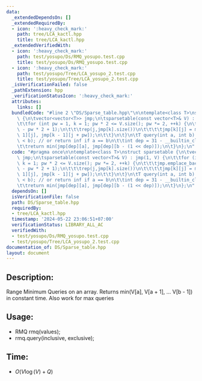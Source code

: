 ```yaml
---
data:
  _extendedDependsOn: []
  _extendedRequiredBy:
  - icon: ':heavy_check_mark:'
    path: tree/LCA_kactl.hpp
    title: tree/LCA_kactl.hpp
  _extendedVerifiedWith:
  - icon: ':heavy_check_mark:'
    path: test/yosupo/Ds/RMQ_yosupo.test.cpp
    title: test/yosupo/Ds/RMQ_yosupo.test.cpp
  - icon: ':heavy_check_mark:'
    path: test/yosupo/Tree/LCA_yosupo_2.test.cpp
    title: test/yosupo/Tree/LCA_yosupo_2.test.cpp
  _isVerificationFailed: false
  _pathExtension: hpp
  _verificationStatusIcon: ':heavy_check_mark:'
  attributes:
    links: []
  bundledCode: "#line 2 \"DS/Sparse_table.hpp\"\n\ntemplate<class T>\nstruct sparsetable\
    \ {\n\tvector<vector<T>> jmp;\n\tsparsetable(const vector<T>& V) : jmp(1, V) {\n\
    \t\tfor (int pw = 1, k = 1; pw * 2 <= V.size(); pw *= 2, ++k) {\n\t\t\tjmp.emplace_back(V.size()\
    \ - pw * 2 + 1);\n\t\t\trep(j,jmp[k].size())\n\t\t\t\tjmp[k][j] = min(jmp[k -\
    \ 1][j], jmp[k - 1][j + pw]);\n\t\t}\n\t}\n\tT query(int a, int b) {\n\t\tassert(a\
    \ < b); // or return inf if a == b\n\t\tint dep = 31 - __builtin_clz(b - a);\n\
    \t\treturn min(jmp[dep][a], jmp[dep][b - (1 << dep)]);\n\t}\n};\n"
  code: "#pragma once\n\ntemplate<class T>\nstruct sparsetable {\n\tvector<vector<T>>\
    \ jmp;\n\tsparsetable(const vector<T>& V) : jmp(1, V) {\n\t\tfor (int pw = 1,\
    \ k = 1; pw * 2 <= V.size(); pw *= 2, ++k) {\n\t\t\tjmp.emplace_back(V.size()\
    \ - pw * 2 + 1);\n\t\t\trep(j,jmp[k].size())\n\t\t\t\tjmp[k][j] = min(jmp[k -\
    \ 1][j], jmp[k - 1][j + pw]);\n\t\t}\n\t}\n\tT query(int a, int b) {\n\t\tassert(a\
    \ < b); // or return inf if a == b\n\t\tint dep = 31 - __builtin_clz(b - a);\n\
    \t\treturn min(jmp[dep][a], jmp[dep][b - (1 << dep)]);\n\t}\n};\n"
  dependsOn: []
  isVerificationFile: false
  path: DS/Sparse_table.hpp
  requiredBy:
  - tree/LCA_kactl.hpp
  timestamp: '2024-05-22 23:06:51+07:00'
  verificationStatus: LIBRARY_ALL_AC
  verifiedWith:
  - test/yosupo/Ds/RMQ_yosupo.test.cpp
  - test/yosupo/Tree/LCA_yosupo_2.test.cpp
documentation_of: DS/Sparse_table.hpp
layout: document
---
```


## Description:
Range Minimum Queries on an array. Returns min(V[a], V[a + 1], ... V[b - 1]) in constant time.
Also work for max queries
## Usage:

*  RMQ rmq(values);
*  rmq.query(inclusive, exclusive);

## Time:
* $O(V\log(V)+Q)$
